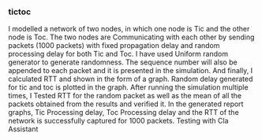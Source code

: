 ### tictoc
I  modelled a network of two nodes, in which one node is Tic and the other node is Toc. The two nodes are Communicating with each other by sending packets (1000 packets) with fixed propagation delay and random processing delay for both Tic and Toc. I have used Uniform random generator to generate randomness. The sequence number will also be appended to each packet and it is presented in the simulation. And finally, I calculated RTT and shown in the form of a graph. Random delay generated for tic and toc is plotted in the graph. After running the simulation multiple times, I Tested RTT for the random packet as well as the mean of all the packets obtained from the results and verified it. In the generated  report graphs, Tic Processing delay, Toc Processing delay and the RTT of the network is successfully captured for 1000 packets. Testing with Cla Assistant
